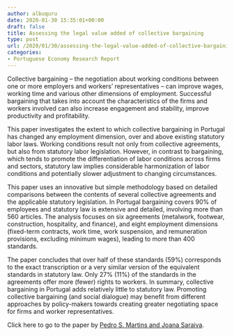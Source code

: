 ```yaml
---
author: albuquru
date: 2020-01-30 15:35:01+00:00
draft: false
title: Assessing the legal value added of collective bargaining
type: post
url: /2020/01/30/assessing-the-legal-value-added-of-collective-bargaining/
categories:
- Portuguese Economy Research Report
---
```


Collective bargaining – the negotiation about working conditions between one or more employers and workers’ representatives – can improve wages, working time and various other dimensions of employment. Successful bargaining that takes into account the characteristics of the firms and workers involved can also increase engagement and stability, improve productivity and profitability. 




This paper investigates the extent to which collective bargaining in Portugal has changed any employment dimension, over and above existing statutory labor laws. Working conditions result not only from collective agreements, but also from statutory labor legislation. However, in contrast to bargaining, which tends to promote the differentiation of labor conditions across firms and sectors, statutory law implies considerable harmonization of labor conditions and potentially slower adjustment to changing circumstances.




This paper uses an innovative but simple methodology based on detailed comparisons between the contents of several collective agreements and the applicable statutory legislation. In Portugal bargaining covers 90% of employees and statutory law is extensive and detailed, involving more than 560 articles. The analysis focuses on six agreements (metalwork, footwear, construction, hospitality, and finance), and eight employment dimensions (fixed-term contracts, work time, work suspension, and remuneration provisions, excluding minimum wages), leading to more than 400 standards. 




The paper concludes that over half of these standards (59%) corresponds to the exact transcription or a very similar version of the equivalent standards in statutory law. Only 27% (11%) of the standards in the agreements offer more (fewer) rights to workers. In summary, collective bargaining in Portugal adds relatively little to statutory law. Promoting collective bargaining (and social dialogue) may benefit from different approaches by policy-makers towards creating greater negotiating space for firms and worker representatives.


Click here to go to the paper by [Pedro S. Martins and Joana Saraiva](https://econpapers.repec.org/paper/zbwglodps/406.htm).

